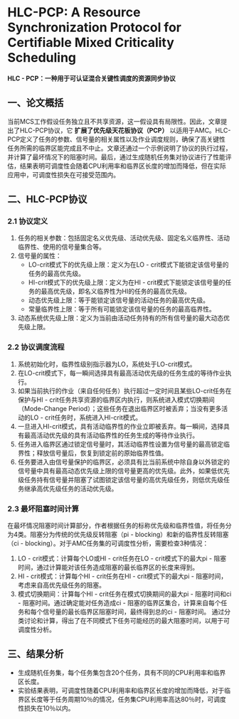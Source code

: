 # HLC-PCP: A Resource Synchronization Protocol for Certifiable Mixed Criticality Scheduling

**HLC - PCP：一种用于可认证混合关键性调度的资源同步协议**

## 一、论文概括

当前MCS工作假设任务独立且不共享资源，这一假设具有局限性。因此，文章提出了HLC-PCP协议，它 **扩展了优先级天花板协议（PCP）** 以适用于AMC。HLC-PCP定义了任务的参数、信号量的相关属性以及作业调度规则，确保了高关键性任务所需的临界区能完成且不中止。文章还通过一个示例说明了协议的执行过程，并计算了最坏情况下的阻塞时间。最后，通过生成随机任务集对协议进行了性能评估，结果表明可调度性会随着CPU利用率和临界区长度的增加而降低，但在实际应用中，可调度性损失在可接受范围内。

## 二、HLC-PCP协议

### 2.1 协议定义

1. 任务的相关参数：包括固定名义优先级、活动优先级、固定名义临界性、活动临界性、使用的信号量集合等。
2. 信号量的属性：
   * LO-crit模式下的优先级上限：定义为在LO - crit模式下能锁定该信号量的任务的最高优先级。
   * HI-crit模式下的优先级上限：定义为在HI - crit模式下能锁定该信号量的任务的最高优先级，即名义临界性为HI的任务的最高优先级。
   * 动态优先级上限：等于能锁定该信号量的活动任务的最高优先级。
   * 常量临界性上限：等于所有可能锁定该信号量的任务的最高临界性。
3. 动态系统优先级上限：定义为当前由活动任务持有的所有信号量的最大动态优先级上限。

### 2.2 协议调度流程

1. 系统初始化时，临界性级别指示器为LO，系统处于LO-crit模式。
2. 在LO-crit模式下，每一瞬间选择具有最高活动优先级的任务生成的等待作业执行。
3. 如果当前执行的作业（来自任何任务）执行超过一定时间且某些LO-crit任务在保护与HI - crit任务共享资源的临界区内执行，则系统进入模式切换期间（Mode-Change Period）；这些任务在退出临界区时被丢弃；当没有更多活动的LO - crit任务时，系统进入HI-crit模式。
4. 一旦进入HI-crit模式，具有活动临界性的作业立即被丢弃。每一瞬间，选择具有最高活动优先级的具有活动临界性的任务生成的等待作业执行。
5. 任务进入临界区通过锁定信号量时，其活动临界性设置为信号量的最高锁定临界性；释放信号量后，恢复到锁定前的原始临界性值。
6. 任务要进入由信号量保护的临界区，必须具有比当前系统中除自身以外锁定的信号量中具有最高动态优先级上限的信号量更高的优先级。此外，如果低优先级任务持有信号量并阻塞了试图锁定该信号量的高优先级任务，则低优先级任务继承高优先级任务的活动优先级。

### 2.3 最坏阻塞时间计算

在最坏情况阻塞时间计算部分，作者根据任务的标称优先级和临界性值，将任务分为4类。阻塞分为传统的优先级反转阻塞（pi - blocking）和新的临界性反转阻塞（ci - blocking）。对于AMC任务集的可调度性分析，需要检查3种情况：

1. LO - crit模式：计算每个LO或HI - crit任务在LO - crit模式下的最大pi - 阻塞时间，通过计算能对该任务造成阻塞的最长临界区的长度来得到。
2. HI - crit模式：计算每个HI - crit任务在HI - crit模式下的最大pi - 阻塞时间，考虑来自高优先级任务的阻塞。
3. 模式切换期间：计算每个HI - crit任务在模式切换期间的最大pi - 阻塞时间和ci - 阻塞时间。通过确定能对任务造成ci - 阻塞的临界区集合，计算来自每个任务和每个信号量的最长临界区阻塞时间，最终得到总的ci - 阻塞时间。
   通过分类讨论和计算，得出了在不同模式下任务可能经历的最大阻塞时间，以用于可调度性分析。

## 三、结果分析

* 生成随机任务集，每个任务集包含20个任务，具有不同的CPU利用率和临界区长度。
* 实验结果表明，可调度性随着CPU利用率和临界区长度的增加而降低，对于临界区长度等于任务周期10％的情况，任务集CPU利用率高达80％时，可调度性损失在10％以内。



